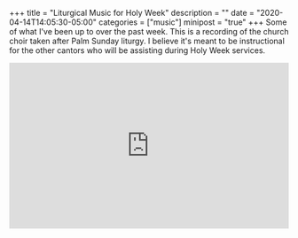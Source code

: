 +++
title = "Liturgical Music for Holy Week"
description = ""
date = "2020-04-14T14:05:30-05:00"
categories = ["music"]
minipost = "true"
+++
Some of what I've been up to over the past week. This is a recording of the church choir taken after Palm Sunday liturgy. I believe it's meant to be instructional for the other cantors who will be assisting during Holy Week services.

<iframe width="100%" height="300" scrolling="no" frameborder="no" allow="autoplay" src="https://w.soundcloud.com/player/?url=https%3A//api.soundcloud.com/playlists/1032079801&color=%23ff5500&auto_play=false&hide_related=false&show_comments=true&show_user=true&show_reposts=false&show_teaser=true&visual=true"></iframe>